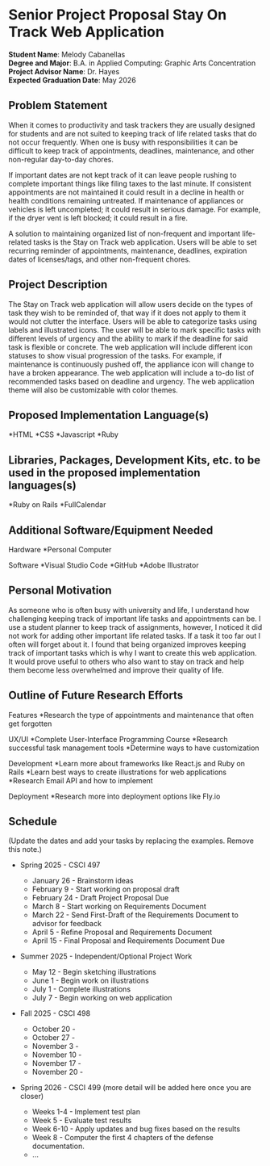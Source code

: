 Senior Project Proposal Stay On Track Web Application
===================================================

**Student Name**: Melody Cabanellas  
**Degree and Major**: B.A. in Applied Computing: Graphic Arts Concentration  
**Project Advisor Name**: Dr. Hayes  
**Expected Graduation Date**: May 2026 


Problem Statement
-----------------

When it comes to productivity and task trackers they are usually designed for 
students and are not suited to keeping track of life related tasks that do not 
occur frequently. When one is busy with responsibilities it can be difficult to 
keep track of appointments, deadlines, maintenance, and other non-regular 
day-to-day chores. 

If important dates are not kept track of it can leave people rushing to complete
important things like filing taxes to the last minute. If consistent 
appointments are not maintained it could result in a decline in health or
health conditions remaining untreated. If maintenance of appliances or vehicles
is left uncompleted; it could result in serious damage. For example, if the dryer
vent is left blocked; it could result in a fire. 

A solution to maintaining organized list of non-frequent and important 
life-related tasks is the Stay on Track web application. Users will be able to 
set recurring reminder of appointments, maintenance, deadlines, expiration dates
of licenses/tags, and other non-frequent chores.

Project Description
-------------------

The Stay on Track web application will allow users decide on the types of task 
they wish to be reminded of, that way if it does not apply to them it would not
clutter the interface. Users will be able to categorize tasks using labels and 
illustrated icons. The user will be able to mark specific tasks with different 
levels of urgency and the ability to mark if the deadline for said task is 
flexible or concrete. The web application will include different icon statuses 
to show visual progression of the tasks. For example, if maintenance is
continuously pushed off, the appliance icon will change to have a broken 
appearance. The web application will include a to-do list of recommended tasks
based on deadline and urgency. The web application theme will also be 
customizable with color themes.


Proposed Implementation Language(s) 
-----------------------------------

*HTML
*CSS
*Javascript
*Ruby


Libraries, Packages, Development Kits, etc. to be used in the proposed implementation languages(s)
--------------------------------------------------------------------------------------------------

*Ruby on Rails
*FullCalendar

Additional Software/Equipment Needed
------------------------------------

Hardware
*Personal Computer

Software
*Visual Studio Code
*GitHub
*Adobe Illustrator

Personal Motivation
-------------------

As someone who is often busy with university and life, I understand how 
challenging keeping track of important life tasks and appointments can be. I 
use a student planner to keep track of assignments, however, I noticed it did
not work for adding other important life related tasks. If a task it too far out
I often will forget about it. I found that being organized improves keeping 
track of important tasks which is why I want to create this web application. It 
would prove useful to others who also want to stay on track and help them become
less overwhelmed and improve their quality of life. 

Outline of Future Research Efforts
----------------------------------
Features
*Research the type of appointments and maintenance that often get forgotten

UX/UI
*Complete User-Interface Programming Course
*Research successful task management tools
*Determine ways to have customization

Development 
*Learn more about frameworks like React.js and Ruby on Rails
*Learn best ways to create illustrations for web applications
*Research Email API and how to implement

Deployment
*Research more into deployment options like Fly.io

Schedule
--------

(Update the dates and add your tasks by replacing the examples. Remove this note.)

*   Spring 2025 - CSCI 497
    -   January 26 - Brainstorm ideas
    -   February 9 - Start working on proposal draft
    -   February 24 - Draft Project Proposal Due 
    -   March 8 - Start working on Requirements Document
    -   March 22 - Send First-Draft of the Requirements Document to advisor for feedback
    -   April 5 - Refine Proposal and Requirements Document
    -   April 15 - Final Proposal and Requirements Document Due

*   Summer 2025 - Independent/Optional Project Work
    -   May 12 - Begin sketching illustrations
    -   June 1 - Begin work on illustrations 
    -   July 1 - Complete illustrations
    -   July 7 - Begin working on web application

*   Fall 2025 - CSCI 498
    -   October 20 - 
    -   October 27 - 
    -   November 3 - 
    -   November 10 - 
    -   November 17 - 
    -   November 20 - 

*   Spring 2026 - CSCI 499 (more detail will be added here once you are closer)
    -   Weeks 1-4 - Implement test plan
    -   Week 5 - Evaluate test results
    -   Week 6-10 - Apply updates and bug fixes based on the results
    -   Week 8 - Computer the first 4 chapters of the defense documentation.
    -   ...

